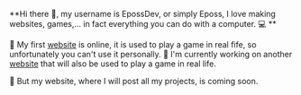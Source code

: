 **Hi there 👋, my username is EpossDev, or simply Eposs, I love making websites, games,... in fact everything you can do with a computer. 💻 **

🚀 My first [website](epossdev.github.io/misterx) is online, it is used to play a game in real fife, so unfortunately you can't use it personally.
🔭 I'm currently working on another [website](epossdev.github.io/game) that will also be used to play a game in real life.

👀 But my website, where I will post all my projects, is coming soon.

<!--
**EpossDev/epossdev** is a ✨ _special_ ✨ repository because its `README.md` (this file) appears on your GitHub profile.

Here are some ideas to get you started:

- 🔭 I’m currently working on ...
- 🌱 I’m currently learning ...
- 👯 I’m looking to collaborate on ...
- 🤔 I’m looking for help with ...
- 💬 Ask me about ...
- 📫 How to reach me: ...
- 😄 Pronouns: ...
- ⚡ Fun fact: ...
-->
